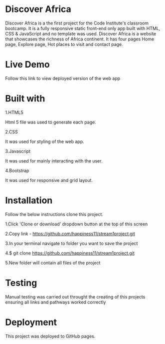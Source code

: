 Discover Africa
==================

Discover Africa is a  the first project for the Code Institute's classroom bootcamp.
It is a fully responsive static front-end only app built with HTML, CSS & JavaScript and no template was used.
Discover Africa is a website that showcases the richness of Africa continent.
It has four pages Home page, Explore page, Hot places to visit and contact page.


Live Demo
=========

Follow this link to view deployed version of the web app 

Built with
==========
1.HTML5

Html 5 file was used to generate each page.

2.CSS

It was used for styling of the web app.

3.Javascript

It was used for mainly interacting with the user.

4.Bootstrap

It was used for responsive and grid layout.



Installation
=============

Follow the below instructions clone this project.

1.Click 'Clone or download' dropdown button at the top of this screen

2.Copy link - https://github.com/happiness11/stream1project.git

3.In your terminal navigate to folder you want to save the project

4.$ git clone https://github.com/happiness11/stream1project.git

5.New folder will contain all files of the project

Testing
=========

Manual testing was carried out throught the creating of this projects ensuring all links and pathways worked correctly

Deployment
============

This project was deployed to GitHub pages.